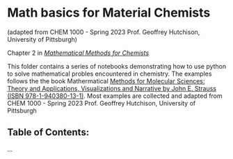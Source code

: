 # Math basics for Material Chemists

(adapted from CHEM 1000 - Spring 2023 Prof. Geoffrey Hutchison, University of Pittsburgh)

Chapter 2 in [*Mathematical Methods for Chemists*](http://sites.bu.edu/straub/mathematical-methods-for-molecular-science/)



This folder contains a series of notebooks demonstrating how to use python to solve mathematical probles encountered in chemistry. The examples follows the the book Mathermatical [Methods for Molecular Sciences: Theory and Applications, Visualizations and Narrative by John E. Strauss (ISBN 978-1-940380-13-1)](http://sites.bu.edu/straub/mathematical-methods-for-molecular-science/). Most examples are collected and adapted from CHEM 1000 - Spring 2023 Prof. Geoffrey Hutchison, University of Pittsburgh

## Table of Contents: 

... 